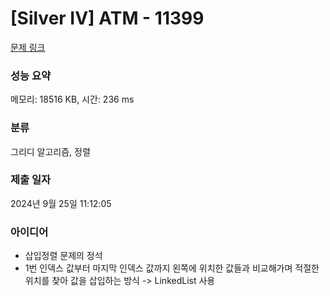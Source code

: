# [Silver IV] ATM - 11399 

[문제 링크](https://www.acmicpc.net/problem/11399) 

### 성능 요약

메모리: 18516 KB, 시간: 236 ms

### 분류

그리디 알고리즘, 정렬

### 제출 일자

2024년 9월 25일 11:12:05

### 아이디어
* 삽입정렬 문제의 정석
* 1번 인덱스 값부터 마지막 인덱스 값까지 왼쪽에 위치한 값들과 비교해가며 적절한 위치를 찾아 값을 삽입하는 방식 -> LinkedList 사용

